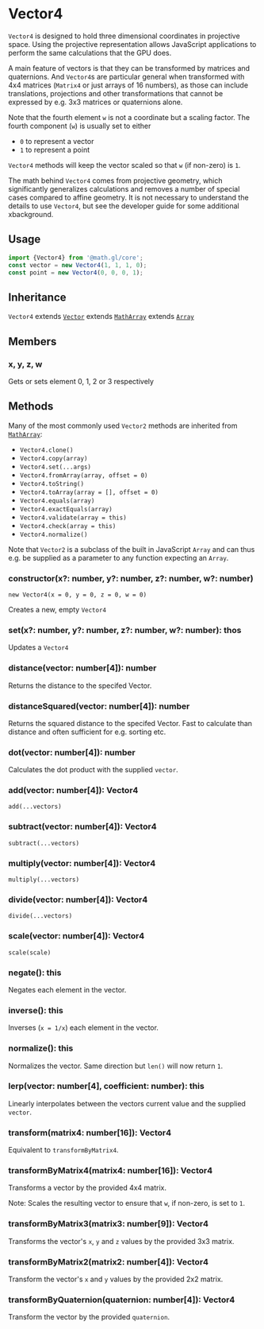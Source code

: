 # Vector4

`Vector4` is designed to hold three dimensional coordinates in projective space. Using the projective representation allows JavaScript applications to perform the same calculations that the GPU does.

A main feature of vectors is that they can be transformed by matrices and quaternions. And `Vector4`s are particular general when transformed with 4x4 matrices (`Matrix4` or just arrays of 16 numbers), as those can include translations, projections and other transformations that cannot be expressed by e.g. 3x3 matrices or quaternions alone.

Note that the fourth element `w` is not a coordinate but a scaling factor. The fourth component (`w`) is usually set to either

- `0` to represent a vector
- `1` to represent a point

`Vector4` methods will keep the vector scaled so that `w` (if non-zero) is `1`.

The math behind `Vector4` comes from projective geometry, which significantly generalizes calculations and removes a number of special cases compared to affine geometry. It is not necessary to understand the details to use `Vector4`, but see the developer guide for some additional xbackground.

## Usage

```js
import {Vector4} from '@math.gl/core';
const vector = new Vector4(1, 1, 1, 0);
const point = new Vector4(0, 0, 0, 1);
```

## Inheritance

`Vector4` extends [`Vector`](./vector) extends [`MathArray`](./math-array) extends [`Array`](https://developer.mozilla.org/en-US/docs/Web/JavaScript/Reference/Global_Objects/Array)

## Members

### x, y, z, w

Gets or sets element 0, 1, 2 or 3 respectively

## Methods

Many of the most commonly used `Vector2` methods are inherited from [`MathArray`](./math-array):

- `Vector4.clone()`
- `Vector4.copy(array)`
- `Vector4.set(...args)`
- `Vector4.fromArray(array, offset = 0)`
- `Vector4.toString()`
- `Vector4.toArray(array = [], offset = 0)`
- `Vector4.equals(array)`
- `Vector4.exactEquals(array)`
- `Vector4.validate(array = this)`
- `Vector4.check(array = this)`
- `Vector4.normalize()`

Note that `Vector2` is a subclass of the built in JavaScript `Array` and can thus e.g. be supplied as a parameter to any function expecting an `Array`.

### constructor(x?: number, y?: number, z?: number, w?: number)

`new Vector4(x = 0, y = 0, z = 0, w = 0)`

Creates a new, empty `Vector4`

### set(x?: number, y?: number, z?: number, w?: number): thos

Updates a `Vector4`

### distance(vector: number[4]): number

Returns the distance to the specifed Vector.

### distanceSquared(vector: number[4]): number

Returns the squared distance to the specifed Vector. Fast to calculate than distance and often sufficient for e.g. sorting etc.

### dot(vector: number[4]): number

Calculates the dot product with the supplied `vector`.

### add(vector: number[4]): Vector4

`add(...vectors)`

### subtract(vector: number[4]): Vector4

`subtract(...vectors)`

### multiply(vector: number[4]): Vector4

`multiply(...vectors)`

### divide(vector: number[4]): Vector4

`divide(...vectors)`

### scale(vector: number[4]): Vector4

`scale(scale)`

### negate(): this

Negates each element in the vector.

### inverse(): this

Inverses (`x = 1/x`) each element in the vector.

### normalize(): this

Normalizes the vector. Same direction but `len()` will now return `1`.

### lerp(vector: number[4], coefficient: number): this

Linearly interpolates between the vectors current value and the supplied `vector`.

### transform(matrix4: number[16]): Vector4

Equivalent to `transformByMatrix4`.

### transformByMatrix4(matrix4: number[16]): Vector4

Transforms a vector by the provided 4x4 matrix.

Note: Scales the resulting vector to ensure that `w`, if non-zero, is set to `1`.

### transformByMatrix3(matrix3: number[9]): Vector4

Transforms the vector's `x`, `y` and `z` values by the provided 3x3 matrix.

### transformByMatrix2(matrix2: number[4]): Vector4

Transform the vector's `x` and `y` values by the provided 2x2 matrix.

### transformByQuaternion(quaternion: number[4]): Vector4

Transform the vector by the provided `quaternion`.
